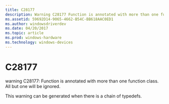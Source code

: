 ```yaml
---
title: C28177
description: Warning C28177 Function is annotated with more than one function class. All but one will be ignored.
ms.assetid: 59692D14-9065-4662-B54C-BB618AAC0ED1
ms.author: windowsdriverdev
ms.date: 04/20/2017
ms.topic: article
ms.prod: windows-hardware
ms.technology: windows-devices
---
```


# C28177


warning C28177: Function is annotated with more than one function class. All but one will be ignored.

This warning can be generated when there is a chain of typedefs.

 

 






